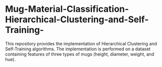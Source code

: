 # Mug-Material-Classification-Hierarchical-Clustering-and-Self-Training-
This repository provides the implementation of Hierarchical Clustering and Self-Training algorithms. The implementation is performed on a dataset containing features of three types of mugs (height, diameter, weight, and hue).

